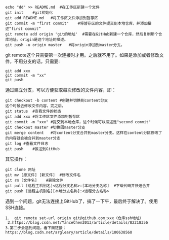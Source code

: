 ```
echo "dd" >> README.md	#在工作区新建一个文件
git init	#git初始化
git add README.md	#将工作区文件添加到暂存区
git commit -m "first commit"	#将暂存区的文件提交到本地仓库，并添加描述“first commit”
git remote add origin 'git的地址'	#需要在GitHub新建一个仓库，然后复制那个仓库地址。origin是这个地址的描述。
git push -u origin master	#将origin添加到master分支。
```

git remote这个只需要第一次连接时才用。之后就不用了。如果是添加或者修改文件，不用分支的话，只需要:

```
git add xxx
git commit -m "xx"
git push
```

通过建立分支，可以方便获取每次修改的文件内容，即：

```
git checkout -b content	#创建并切换到content分支
这个时候去修改文件内容，完之后。
git status	#查看文件的状态
git add xxx	#将工作区文件添加到暂存区
git commit -m "xxx"	#提交到本地仓库，这个时候可以描述是"second commit"
git checkout master	#切换回master分支
git merge content	#将content分支合并到master分支。这样在content分区修改了的内容就会被合并到master分支
git log	#查看文件日志
git push	#推送到GitHub
```

其它操作：

```
git clone 网址
git mv [原文件] [新文件]	#修改文件名
git rm [文件名]	#删除文件
git pull [远程主机别名]<远程分支名称>:[本地分支名称]	#下载代码并快速合并
git push [远程主机别名][本地分支名称]:<远程分支名称>

```

遇到一个问题，git无法连接上GitHub了，搞了一下午，最后终于解决了。使用SSH连接。

```
1.  git remote set-url origin git@github.com:xxx（仓库ssh地址）
 2.https://blog.csdn.net/YanceChen2013/article/details/82218356
3.第二步会遇到问题，看下面链接：https://blog.csdn.net/argleary/article/details/100638560
```



